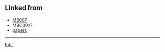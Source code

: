 ## Linked from

* [M2007](M2007.md)
* [MBO2007](MBO2007.md)
* [papers](papers.md)


----
[Edit](https://github.com/vitroid/vitroid.github.io/edit/master/MD/paper2007.md)
